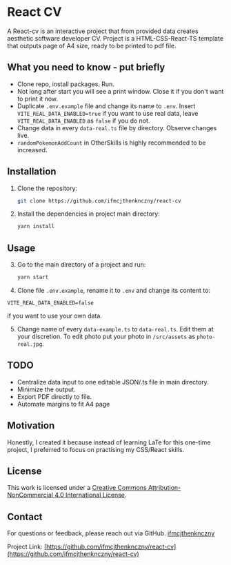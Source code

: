 # React CV

A React-cv is an interactive project that from provided data creates aesthetic software developer CV. Project is a HTML-CSS-React-TS template that outputs page of A4 size, ready to be printed to pdf file.

## What you need to know - put briefly

* Clone repo, install packages. Run.
* Not long after start you will see a print window. Close it if you don't want to print it now.
* Duplicate `.env.example` file and change its name to `.env`. Insert `VITE_REAL_DATA_ENABLED=true` if you want to use real data, leave `VITE_REAL_DATA_ENABLED` as `false` if you do not.
* Change data in every `data-real.ts` file by directory. Observe changes live.
* `randomPokemonAddCount` in OtherSkills is highly recommended to be increased.

## Installation

1. Clone the repository:
   ```bash
   git clone https://github.com/ifmcjthenknczny/react-cv
   ```
2. Install the dependencies in project main directory:
   ```bash
   yarn install
   ```

## Usage

3. Go to the main directory of a project and run:
    ```bash
    yarn start
    ```

4. Clone file `.env.example`, rename it to `.env` and change its content to:
```
VITE_REAL_DATA_ENABLED=false
```
if you want to use your own data.

5. Change name of every `data-example.ts` to `data-real.ts`. Edit them at your discretion. To edit photo put your photo in `/src/assets` as `photo-real.jpg`.

## TODO

* Centralize data input to one editable JSON/.ts file in main directory.
* Minimize the output.
* Export PDF directly to file.
* Automate margins to fit A4 page

## Motivation
Honestly, I created it because instead of learning LaTe for this one-time project, I preferred to focus on practising my CSS/React skills.

## License

This work is licensed under a [Creative Commons Attribution-NonCommercial 4.0 International License](https://creativecommons.org/licenses/by-nc/4.0/).

## Contact

For questions or feedback, please reach out via GitHub.
[ifmcjthenknczny](https://github.com/ifmcjthenknczny)  

Project Link: [https://github.com/ifmcjthenknczny/react-cv](https://github.com/ifmcjthenknczny/react-cv)